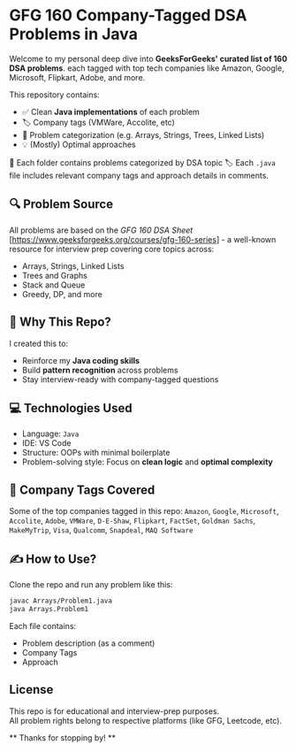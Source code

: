 # GFG 160 Company-Tagged DSA Problems in Java

Welcome to my personal deep dive into **GeeksForGeeks' curated list of 160 DSA problems**. each tagged with top tech companies like Amazon, Google, Microsoft, Flipkart, Adobe, and more.

This repository contains:
- ✅ Clean **Java implementations** of each problem
- 🏷️ Company tags (VMWare, Accolite, etc)
- 📌 Problem categorization (e.g. Arrays, Strings, Trees, Linked Lists)
- 💡 (Mostly) Optimal approaches

📌 Each folder contains problems categorized by DSA topic
🏷️ Each `.java` file includes relevant company tags and approach details in comments.

## 🔍 Problem Source

All problems are based on the *GFG 160 DSA Sheet* [https://www.geeksforgeeks.org/courses/gfg-160-series] - a well-known resource for interview prep covering core topics across:

- Arrays, Strings, Linked Lists
- Trees and Graphs
- Stack and Queue
- Greedy, DP, and more

## 🚀 Why This Repo?

I created this to:
- Reinforce my **Java coding skills**
- Build **pattern recognition** across problems
- Stay interview-ready with company-tagged questions

## 💻 Technologies Used

- Language: `Java`
- IDE: VS Code
- Structure: OOPs with minimal boilerplate
- Problem-solving style: Focus on **clean logic** and **optimal complexity**

## 🏢 Company Tags Covered

Some of the top companies tagged in this repo:
`Amazon`, `Google`, `Microsoft`, `Accolite`, `Adobe`, `VMWare`, `D-E-Shaw`, `Flipkart`, `FactSet`, `Goldman Sachs`, `MakeMyTrip`, `Visa`, `Qualcomm`, `Snapdeal`, `MAQ Software`

## ✍️ How to Use?

Clone the repo and run any problem like this:

```bash
javac Arrays/Problem1.java
java Arrays.Problem1
```

Each file contains:
- Problem description (as a comment)
- Company Tags
- Approach


## License

This repo is for educational and interview-prep purposes.  
All problem rights belong to respective platforms (like GFG, Leetcode, etc).

** Thanks for stopping by! **
